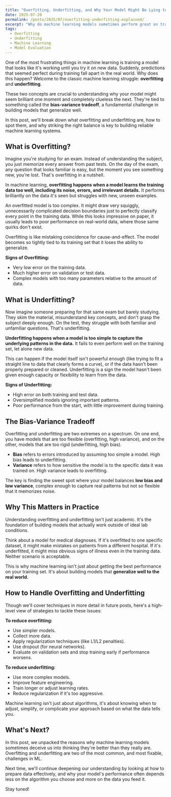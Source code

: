 ```yaml
---
title: "Overfitting, Underfitting, and Why Your Model Might Be Lying to You"
date: 2025-07-28
permalink: /posts/2025/07/overfitting-underfitting-explained/
excerpt: "Why do machine learning models sometimes perform great on training data but fail miserably on new examples? In this post, we'll explore the crucial concepts of overfitting and underfitting, and show you how to spot when your model is fooling you into thinking it's smarter than it really is."
tags:
  - Overfitting
  - Underfitting
  - Machine Learning
  - Model Evaluation
---
```


One of the most frustrating things in machine learning is training a model that looks like it's working until you try it on new data. Suddenly, predictions that seemed perfect during training fall apart in the real world. Why does this happen? Welcome to the classic machine learning struggle: **overfitting** and **underfitting**.

These two concepts are crucial to understanding why your model might seem brilliant one moment and completely clueless the next. They're tied to something called the **bias-variance tradeoff**, a fundamental challenge in building models that generalize well.

In this post, we'll break down what overfitting and underfitting are, how to spot them, and why striking the right balance is key to building reliable machine learning systems.


## What is Overfitting?  
Imagine you're studying for an exam. Instead of understanding the subject, you just memorize every answer from past tests. On the day of the exam, any question that looks familiar is easy, but the moment you see something new, you're lost. That's overfitting in a nutshell.

In machine learning, **overfitting happens when a model learns the training data too well, including its noise, errors, and irrelevant details.** It performs brilliantly on the data it's seen but struggles with new, unseen examples.

An overfitted model is too complex. It might draw very squiggly, unnecessarily complicated decision boundaries just to perfectly classify every point in the training data. While this looks impressive on paper, it usually leads to poor performance on real-world data, where those same quirks don't exist.

Overfitting is like mistaking coincidence for cause-and-effect. The model becomes so tightly tied to its training set that it loses the ability to generalize.

**Signs of Overfitting:**
- Very low error on the training data.
- Much higher error on validation or test data.
- Complex models with too many parameters relative to the amount of data.


## What is Underfitting?  
Now imagine someone preparing for that same exam but barely studying. They skim the material, misunderstand key concepts, and don't grasp the subject deeply enough. On the test, they struggle with both familiar and unfamiliar questions. That's underfitting.

**Underfitting happens when a model is too simple to capture the underlying patterns in the data.** It fails to even perform well on the training set, let alone new data.

This can happen if the model itself isn't powerful enough (like trying to fit a straight line to data that clearly forms a curve), or if the data hasn't been properly prepared or cleaned. Underfitting is a sign the model hasn't been given enough capacity or flexibility to learn from the data.

**Signs of Underfitting:**
- High error on both training and test data.
- Oversimplified models ignoring important patterns.
- Poor performance from the start, with little improvement during training.


## The Bias-Variance Tradeoff  
Overfitting and underfitting are two extremes on a spectrum. On one end, you have models that are too flexible (overfitting, high variance), and on the other, models that are too rigid (underfitting, high bias). 

- **Bias** refers to errors introduced by assuming too simple a model. High bias leads to underfitting.
- **Variance** refers to how sensitive the model is to the specific data it was trained on. High variance leads to overfitting.

The key is finding the sweet spot where your model balances **low bias and low variance**, complex enough to capture real patterns but not so flexible that it memorizes noise.


## Why This Matters in Practice  
Understanding overfitting and underfitting isn't just academic. It's the foundation of building models that actually work outside of ideal lab conditions.

Think about a model for medical diagnoses. If it's overfitted to one specific dataset, it might make mistakes on patients from a different hospital. If it's underfitted, it might miss obvious signs of illness even in the training data. Neither scenario is acceptable.

This is why machine learning isn't just about getting the best performance on your training set. It's about building models that **generalize well to the real world.**

## How to Handle Overfitting and Underfitting  
Though we'll cover techniques in more detail in future posts, here's a high-level view of strategies to tackle these issues:

**To reduce overfitting:**
- Use simpler models.
- Collect more data.
- Apply regularization techniques (like L1/L2 penalties).
- Use dropout (for neural networks).
- Evaluate on validation sets and stop training early if performance worsens.

**To reduce underfitting:**
- Use more complex models.
- Improve feature engineering.
- Train longer or adjust learning rates.
- Reduce regularization if it's too aggressive.

Machine learning isn't just about algorithms, it's about knowing when to adjust, simplify, or complicate your approach based on what the data tells you.

## What's Next?  
In this post, we unpacked the reasons why machine learning models sometimes deceive us into thinking they're better than they really are. Overfitting and underfitting are two of the most common, and most fixable, challenges in ML.

Next time, we'll continue deepening our understanding by looking at how to prepare data effectively, and why your model's performance often depends less on the algorithm you choose and more on the data you feed it.

Stay tuned!

